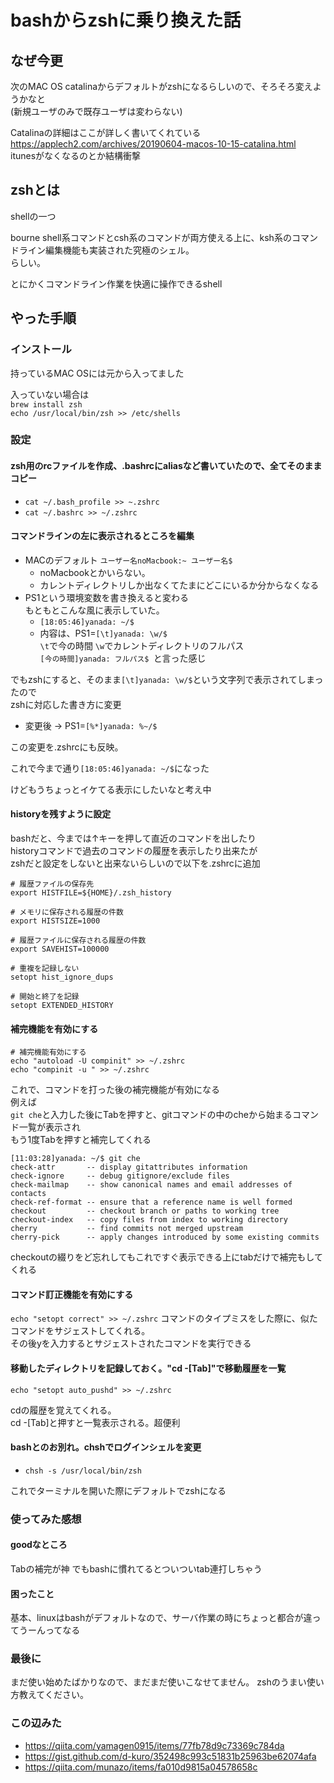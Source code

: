 # bashからzshに乗り換えた話

## なぜ今更
次のMAC OS catalinaからデフォルトがzshになるらしいので、そろそろ変えようかなと  
(新規ユーザのみで既存ユーザは変わらない)

Catalinaの詳細はここが詳しく書いてくれている  
https://applech2.com/archives/20190604-macos-10-15-catalina.html   
itunesがなくなるのとか結構衝撃

## zshとは
shellの一つ

bourne shell系コマンドとcsh系のコマンドが両方使える上に、ksh系のコマンドライン編集機能も実装された究極のシェル。  
らしい。  

とにかくコマンドライン作業を快適に操作できるshell

## やった手順
### インストール
持っているMAC OSには元から入ってました

入っていない場合は  
`brew install zsh`  
`echo /usr/local/bin/zsh >> /etc/shells`

### 設定
#### zsh用のrcファイルを作成、.bashrcにaliasなど書いていたので、全てそのままコピー
- `cat ~/.bash_profile >> ~.zshrc`
- `cat ~/.bashrc >> ~/.zshrc`


#### コマンドラインの左に表示されるところを編集
- MACのデフォルト `ユーザー名noMacbook:~ ユーザー名$ `
  - noMacbookとかいらない。
  - カレントディレクトリしか出なくてたまにどこにいるか分からなくなる
- PS1という環境変数を書き換えると変わる  
  もともとこんな風に表示していた。
  - `[18:05:46]yanada: ~/$`
  - 内容は、PS1=`[\t]yanada: \w/$`  
     `\t`で今の時間 `\w`でカレントディレクトリのフルパス  
     `[今の時間]yanada: フルパス$ `と言った感じ
     
でもzshにすると、そのまま`[\t]yanada: \w/$`という文字列で表示されてしまったので  
zshに対応した書き方に変更  

* 変更後 → PS1=`[%*]yanada: %~/$ `  

この変更を.zshrcにも反映。

これで今まで通り`[18:05:46]yanada: ~/$`になった

けどもうちょっとイケてる表示にしたいなと考え中

#### historyを残すように設定
bashだと、今までは↑キーを押して直近のコマンドを出したり  
historyコマンドで過去のコマンドの履歴を表示したり出来たが  
zshだと設定をしないと出来ないらしいので以下を.zshrcに追加
```
# 履歴ファイルの保存先
export HISTFILE=${HOME}/.zsh_history

# メモリに保存される履歴の件数
export HISTSIZE=1000

# 履歴ファイルに保存される履歴の件数
export SAVEHIST=100000

# 重複を記録しない
setopt hist_ignore_dups

# 開始と終了を記録
setopt EXTENDED_HISTORY
```


#### 補完機能を有効にする
```
# 補完機能有効にする
echo "autoload -U compinit" >> ~/.zshrc
echo "compinit -u " >> ~/.zshrc
```

これで、コマンドを打った後の補完機能が有効になる  
例えば  
`git che`と入力した後にTabを押すと、gitコマンドの中のcheから始まるコマンド一覧が表示され  
もう1度Tabを押すと補完してくれる

```
[11:03:28]yanada: ~/$ git che
check-attr       -- display gitattributes information
check-ignore     -- debug gitignore/exclude files
check-mailmap    -- show canonical names and email addresses of contacts
check-ref-format -- ensure that a reference name is well formed
checkout         -- checkout branch or paths to working tree
checkout-index   -- copy files from index to working directory
cherry           -- find commits not merged upstream
cherry-pick      -- apply changes introduced by some existing commits
```
checkoutの綴りをど忘れしてもこれですぐ表示できる上にtabだけで補完もしてくれる

#### コマンド訂正機能を有効にする
`echo "setopt correct" >> ~/.zshrc`
コマンドのタイプミスをした際に、似たコマンドをサジェストしてくれる。  
その後yを入力するとサジェストされたコマンドを実行できる

#### 移動したディレクトリを記録しておく。"cd -[Tab]"で移動履歴を一覧
`echo "setopt auto_pushd" >> ~/.zshrc`

cdの履歴を覚えてくれる。  
cd -[Tab]と押すと一覧表示される。超便利

#### bashとのお別れ。chshでログインシェルを変更
- `chsh -s /usr/local/bin/zsh`

これでターミナルを開いた際にデフォルトでzshになる

### 使ってみた感想
#### goodなところ
Tabの補完が神
  でもbashに慣れてるとついついtab連打しちゃう
  
#### 困ったこと
基本、linuxはbashがデフォルトなので、サーバ作業の時にちょっと都合が違ってうーんってなる

### 最後に
まだ使い始めたばかりなので、まだまだ使いこなせてません。
zshのうまい使い方教えてください。

### この辺みた
* https://qiita.com/yamagen0915/items/77fb78d9c73369c784da
* https://gist.github.com/d-kuro/352498c993c51831b25963be62074afa
* https://qiita.com/munazo/items/fa010d9815a04578658c
